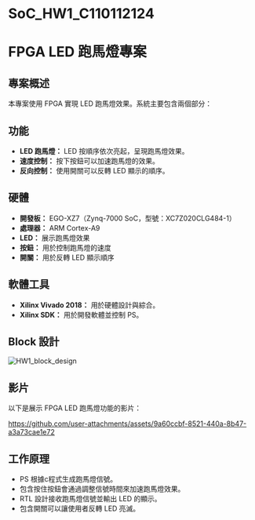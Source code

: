 # SoC_HW1_C110112124
# FPGA LED 跑馬燈專案

## 專案概述

本專案使用 FPGA 實現 LED 跑馬燈效果。系統主要包含兩個部分：

## 功能

- **LED 跑馬燈：** LED 按順序依次亮起，呈現跑馬燈效果。
- **速度控制：** 按下按鈕可以加速跑馬燈的效果。
- **反向控制：** 使用開關可以反轉 LED 顯示的順序。

## 硬體

- **開發板：** EGO-XZ7（Zynq-7000 SoC，型號：XC7Z020CLG484-1）
- **處理器：** ARM Cortex-A9
- **LED：** 展示跑馬燈效果
- **按鈕：** 用於控制跑馬燈的速度
- **開關：** 用於反轉 LED 顯示順序

## 軟體工具

- **Xilinx Vivado 2018：** 用於硬體設計與綜合。
- **Xilinx SDK：** 用於開發軟體並控制 PS。

## Block 設計
![HW1_block_design](https://github.com/user-attachments/assets/a00aa4a4-4aa7-46e9-87b9-e81812e7b0df)



## 影片

以下是展示 FPGA LED 跑馬燈功能的影片：


https://github.com/user-attachments/assets/9a60ccbf-8521-440a-8b47-a3a73cae1e72






## 工作原理

- PS 根據c程式生成跑馬燈信號。
- 包含按住按鈕會通過調整信號時間來加速跑馬燈效果。
- RTL 設計接收跑馬燈信號並輸出 LED 的顯示。
- 包含開關可以讓使用者反轉 LED 亮滅。
